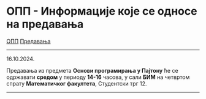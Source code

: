# ОПП - Информације које се односе на предавања

[ОПП](../../README.md) [Предавања](../README.md)

---

16.10.2024.

Предавања из предмета **Основи програмирања у Пajтону** ће се одржавати **средом** у периоду **14-16** часова, у сали **БИМ** на четвртом спрату **Математичког факултета**, Студентски трг 12.

---
